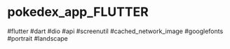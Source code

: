 # pokedex_app_FLUTTER
#flutter #dart #dio #api #screenutil #cached_network_image #googlefonts #portrait #landscape
